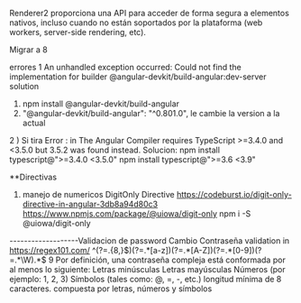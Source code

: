 Renderer2 proporciona una API para acceder de forma segura a elementos nativos, incluso cuando no están soportados por la plataforma (web workers, server-side rendering, etc).

Migrar a 8

errores 
1 An unhandled exception occurred: Could not find the implementation for builder @angular-devkit/build-angular:dev-server
  solution
  1) npm install @angular-devkit/build-angular 
  2) "@angular-devkit/build-angular": "^0.801.0",  le cambie la version a la actual

2 ) Si tira Error :  in The Angular Compiler requires TypeScript >=3.4.0 and <3.5.0 but 3.5.2 was found instead.
    Solucion:
    npm install typescript@">=3.4.0 <3.5.0"
     npm install typescript@">=3.6 <3.9"

**Directivas 

1) manejo de numericos DigitOnly Directive
    https://codeburst.io/digit-only-directive-in-angular-3db8a94d80c3
    https://www.npmjs.com/package/@uiowa/digit-only
    npm i -S @uiowa/digit-only




-------------------Validacion de password Cambio Contraseña
validation in 
https://regex101.com/
^(?=.{8,}$)(?=.*[a-z])(?=.*[A-Z])(?=.*[0-9])(?=.*\W).*$
9 Por definición, una contraseña compleja está conformada por al menos lo
siguiente:
 Letras minúsculas
 Letras mayúsculas
 Números (por ejemplo: 1, 2, 3)
 Símbolos (tales como: @, =, -, etc.) 
 longitud mínima de 8 caracteres.
 compuesta por letras, números y símbolos